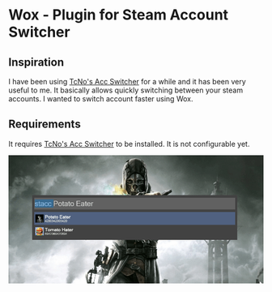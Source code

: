 # Wox - Plugin for Steam Account Switcher

## Inspiration
I have been using [TcNo's Acc Switcher](https://github.com/TcNobo/TcNo-Acc-Switcher) for a while and it has been very useful to me. It basically allows quickly switching between your steam accounts. I wanted to switch account faster using Wox.

## Requirements
It requires [TcNo's Acc Switcher](https://github.com/TcNobo/TcNo-Acc-Switcher) to be installed. It is not configurable yet.

![Demo GIF](/Images/demo.gif)
